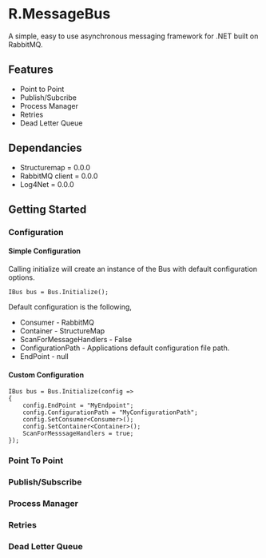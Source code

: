 # R.MessageBus
A simple, easy to use asynchronous messaging framework for .NET built on RabbitMQ.

## Features
* Point to Point
* Publish/Subcribe
* Process Manager
* Retries
* Dead Letter Queue

## Dependancies
* Structuremap = 0.0.0
* RabbitMQ client = 0.0.0
* Log4Net = 0.0.0

## Getting Started

### Configuration

#### Simple Configuration

Calling initialize will create an instance of the Bus with default configuration options.  

	IBus bus = Bus.Initialize();

Default configuration is the following,

* Consumer - RabbitMQ
* Container - StructureMap
* ScanForMessageHandlers - False
* ConfigurationPath - Applications default configuration file path.
* EndPoint - null

#### Custom Configuration

	IBus bus = Bus.Initialize(config =>
	{
	    config.EndPoint = "MyEndpoint";
	    config.ConfigurationPath = "MyConfigurationPath";
	    config.SetConsumer<Consumer>();
	    config.SetContainer<Container>();
	    ScanForMesssageHandlers = true;
	});

### Point To Point

### Publish/Subscribe

### Process Manager

### Retries

### Dead Letter Queue
